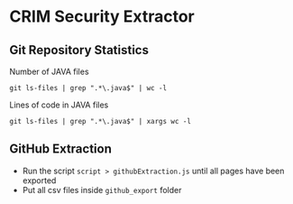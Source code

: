 # CRIM Security Extractor

## Git Repository Statistics

Number of JAVA files

```
git ls-files | grep ".*\.java$" | wc -l
```

Lines of code in JAVA files

```
git ls-files | grep ".*\.java$" | xargs wc -l
```

## GitHub Extraction

- Run the script `script > githubExtraction.js` until all pages have been exported
- Put all csv files inside `github_export` folder